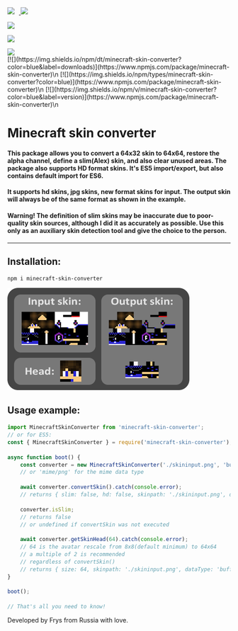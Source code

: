 <p style="margin: 0px; padding: 0px;">
    <a href="https://www.npmjs.com/package/minecraft-skin-converter" target="_blank">
        <img src="https://img.shields.io/npm/v/minecraft-skin-converter?color=red&label=version" style="display: inline-block; margin: 0px; padding: 0px; margin-right: 10px;">
        <img src="https://img.shields.io/npm/dt/minecraft-skin-converter?color=red&label=downloads" style="display: inline-block; margin: 0px; padding: 0px;">
    </a>
</p>

[<p><img src="https://img.shields.io/npm/dt/minecraft-skin-converter?color=blue&label=downloads" style="display: block;"></p>](https://www.npmjs.com/package/minecraft-skin-converter)
<p><img src="https://img.shields.io/npm/types/minecraft-skin-converter?color=blue" style="display: block;"></p>
<img src="https://img.shields.io/npm/v/minecraft-skin-converter?color=blue&label=version" style="display: block;">
[![](https://img.shields.io/npm/dt/minecraft-skin-converter?color=blue&label=downloads)](https://www.npmjs.com/package/minecraft-skin-converter)\n
[![](https://img.shields.io/npm/types/minecraft-skin-converter?color=blue)](https://www.npmjs.com/package/minecraft-skin-converter)\n
[![](https://img.shields.io/npm/v/minecraft-skin-converter?color=blue&label=version)](https://www.npmjs.com/package/minecraft-skin-converter)\n

# Minecraft skin converter
#### This package allows you to convert a 64x32 skin to 64x64, restore the alpha channel, define a slim(Alex) skin, and also clear unused areas. The package also supports HD format skins. It's ES5 import/export, but also contains default import for ES6.
#### It supports hd skins, jpg skins, new format skins for input. The output skin will always be of the same format as shown in the example.

#### **Warning! The definition of slim skins may be inaccurate due to poor-quality skin sources, although I did it as accurately as possible. Use this only as an auxiliary skin detection tool and give the choice to the person.**
---
## Installation:
```
npm i minecraft-skin-converter
```

![intro](https://github.com/Frysuni/minecraft-skin-converter/blob/main/example/intro.png?raw=true)

## Usage example:
```ts
import MinecraftSkinConverter from 'minecraft-skin-converter';
// or for ES5:
const { MinecraftSkinConverter } = require('minecraft-skin-converter');

async function boot() {
    const converter = new MinecraftSkinConverter('./skininput.png', 'buffer/png');
    // or 'mime/png' for the mime data type

    await converter.convertSkin().catch(console.error);
    // returns { slim: false, hd: false, skinpath: './skininput.png', dataType: 'buffer/png', data: [Buffer] }

    converter.isSlim;
    // returns false
    // or undefined if convertSkin was not executed

    await converter.getSkinHead(64).catch(console.error);
    // 64 is the avatar rescale from 8x8(default minimum) to 64x64
    // a multiple of 2 is recommended
    // regardless of convertSkin()
    // returns { size: 64, skinpath: './skininput.png', dataType: 'buffer/png', data: [Buffer]; }
}

boot();

// That's all you need to know!
```
Developed by Frys from Russia with love.